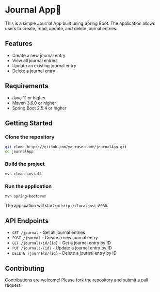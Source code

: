 # Journal App🙌

This is a simple Journal App built using Spring Boot. The application allows users to create, read, update, and delete journal entries.

## Features

- Create a new journal entry
- View all journal entries
- Update an existing journal entry
- Delete a journal entry

## Requirements

- Java 11 or higher
- Maven 3.6.0 or higher
- Spring Boot 2.5.4 or higher

## Getting Started

### Clone the repository

```bash
git clone https://github.com/yourusername/journalApp.git
cd journalApp
```

### Build the project

```bash
mvn clean install
```

### Run the application

```bash
mvn spring-boot:run
```

The application will start on `http://localhost:8080`.

## API Endpoints

- `GET /journal` - Get all journal entries
- `POST /journal` - Create a new journal entry
- `GET /journals/id/{id}` - Get a journal entry by ID
- `PUT /journals/{id}` - Update a journal entry by ID
- `DELETE /journals/{id}` - Delete a journal entry by ID

## Contributing

Contributions are welcome! Please fork the repository and submit a pull request.
